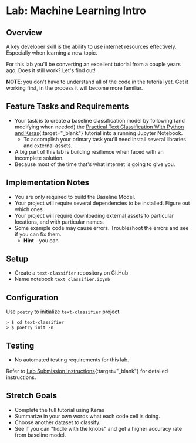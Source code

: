 # Lab: Machine Learning Intro

## Overview

A key developer skill is the ability to use internet resources effectively. Especially when learning a new topic.

For this lab you'll be converting an excellent tutorial from a couple years ago. Does it still work? Let's find out!

**NOTE**: you don't have to understand all of the code in the tutorial yet. Get it working first, in the process it will become more familiar.

## Feature Tasks and Requirements

- Your task is to create a baseline classification model by following (and modifying when needed) the [Practical Text Classification With Python and Keras](https://realpython.com/python-keras-text-classification/){:target="_blank"} tutorial into a running Jupyter Notebook.
  - To accomplish your primary task you'll need install several libraries and external assets.
- A big part of this lab is building resilience when faced with an incomplete solution.
- Because most of the time that's what internet is going to give you.

## Implementation Notes

- You are only required to build the Baseline Model. 
- Your project will require several dependencies to be installed. Figure out which ones.
- Your project will require downloading external assets to particular locations, and with particular names.
- Some example code may cause errors. Troubleshoot the errors and see if you can fix them.
  - **Hint** - you can

## Setup

- Create a `text-classifier` repository on GitHub
- Name notebook `text_classifier.ipynb`

## Configuration

Use `poetry` to initialize `text-classifier` project.

```console
> $ cd text-classifier
> $ poetry init -n
```

## Testing

- No automated testing requirements for this lab.

Refer to [Lab Submission Instructions](../../../reference/submission-instructions/labs/){:target="_blank"} for detailed instructions.

## Stretch Goals

- Complete the full tutorial using Keras
- Summarize in your own words what each code cell is doing.
- Choose another dataset to classify.
- See if you can "fiddle with the knobs" and get a higher accuracy rate from baseline model.

